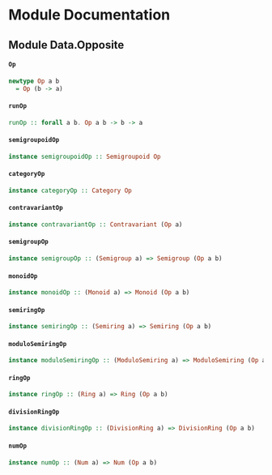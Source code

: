 # Module Documentation

## Module Data.Opposite

#### `Op`

``` purescript
newtype Op a b
  = Op (b -> a)
```


#### `runOp`

``` purescript
runOp :: forall a b. Op a b -> b -> a
```


#### `semigroupoidOp`

``` purescript
instance semigroupoidOp :: Semigroupoid Op
```


#### `categoryOp`

``` purescript
instance categoryOp :: Category Op
```


#### `contravariantOp`

``` purescript
instance contravariantOp :: Contravariant (Op a)
```


#### `semigroupOp`

``` purescript
instance semigroupOp :: (Semigroup a) => Semigroup (Op a b)
```


#### `monoidOp`

``` purescript
instance monoidOp :: (Monoid a) => Monoid (Op a b)
```


#### `semiringOp`

``` purescript
instance semiringOp :: (Semiring a) => Semiring (Op a b)
```


#### `moduloSemiringOp`

``` purescript
instance moduloSemiringOp :: (ModuloSemiring a) => ModuloSemiring (Op a b)
```


#### `ringOp`

``` purescript
instance ringOp :: (Ring a) => Ring (Op a b)
```


#### `divisionRingOp`

``` purescript
instance divisionRingOp :: (DivisionRing a) => DivisionRing (Op a b)
```


#### `numOp`

``` purescript
instance numOp :: (Num a) => Num (Op a b)
```





